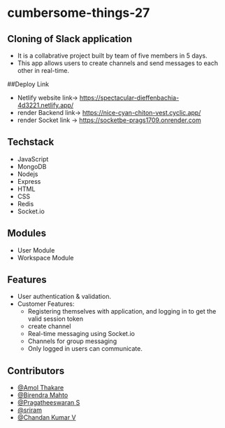 # cumbersome-things-27



## Cloning of Slack application


- It is a collabrative project built by team of five members in 5 days. 
- This app allows users to create channels and send messages to each other in real-time.

##Deploy Link
- Netlify website link-> https://spectacular-dieffenbachia-4d3221.netlify.app/
- render Backend link-> https://nice-cyan-chiton-vest.cyclic.app/
- render Socket link -> https://socketbe-prags1709.onrender.com

## Techstack

- JavaScript
- MongoDB
- Nodejs
- Express
- HTML
- CSS
- Redis
- Socket.io

## Modules

- User Module
- Workspace Module

## Features

* User  authentication & validation.
* Customer Features:
    * Registering themselves with application, and logging in to get the valid session token
    * create channel
    * Real-time messaging using Socket.io
    * Channels for group messaging
    * Only logged in users can communicate.

 
 ## Contributors
- [@Amol Thakare](https://github.com/amolthakare)
- [@Birendra Mahto](https://github.com/bire210)
- [@Pragatheeswaran S ](https://github.com/Prags1709)
- [@sriram](https://github.com/sriramalavalapati3)
- [@Chandan Kumar V](https://github.com/Vchandankumarr)



